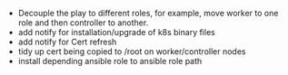- Decouple the play to different roles, for example, move worker to one role and then controller to another.
- add notify for installation/upgrade of k8s binary files
- add notify for Cert refresh 
- tidy up cert being copied to /root on worker/controller nodes
- install depending ansible role to ansible role path
